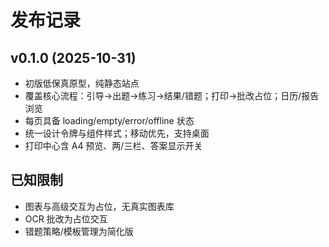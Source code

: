 # 发布记录

## v0.1.0 (2025-10-31)
- 初版低保真原型，纯静态站点
- 覆盖核心流程：引导→出题→练习→结果/错题；打印→批改占位；日历/报告浏览
- 每页具备 loading/empty/error/offline 状态
- 统一设计令牌与组件样式；移动优先，支持桌面
- 打印中心含 A4 预览、两/三栏、答案显示开关

## 已知限制
- 图表与高级交互为占位，无真实图表库
- OCR 批改为占位交互
- 错题策略/模板管理为简化版

